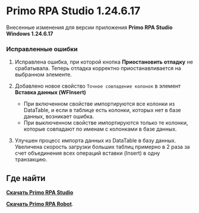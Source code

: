#  Primo RPA Studio 1.24.6.17 

Внесенные изменения для версии приложения **Primo RPA Studio Windows 1.24.6.17**

### Исправленные ошибки

1. Исправлена ошибка, при которой кнопка **Приостановить отладку** не срабатывала. Теперь отладка корректно приостанавливается на выбранном элементе.

1. Добавлено новое свойство `Точное совпадение колонок` в элемент **Вставка данных (WFInsert)**
   - При включенном свойстве импортируются все колонки из DataTable, и если в таблице есть колонки, которых нет в базе данных, возникает ошибка.
   - При выключенном свойстве импортируются только те колонки, которые совпадают по именам с колонками в базе данных.

1. Улучшен процесс импорта данных из DataTable в базу данных. Увеличена скорость загрузки больших таблиц примерно в 2 раза за счет объединения всех операций вставки (Insert) в одну транзакцию.


## Где найти

[**Скачать Primo RPA Studio**](https://disk.primo-rpa.ru/index.php/s/t9BHBjR6PP06Yax?path=%2FRelease%2FStudio)


[**Скачать Primo RPA Robot**](https://disk.primo-rpa.ru/index.php/s/t9BHBjR6PP06Yax?path=%2FRelease%2FRobot). 
